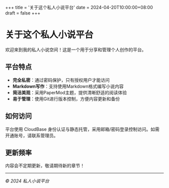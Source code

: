 +++
title = '关于这个私人小说平台'
date = 2024-04-20T10:00:00+08:00
draft = false
+++

# 关于这个私人小说平台

欢迎来到我的私人小说空间！这是一个用于分享和管理个人创作的平台。

## 平台特点

- **完全私密**：通过密码保护，只有授权用户才能访问
- **Markdown写作**：支持使用Markdown格式编写小说内容
- **简洁美观**：采用PaperMod主题，提供清晰舒适的阅读体验
- **易于管理**：使用Git进行版本控制，方便内容更新和备份

## 如何访问

平台使用 CloudBase 身份认证与静态托管，采用邮箱/密码登录控制访问。如需开通账号，请联系管理员。

## 更新频率

内容会不定期更新，敬请期待新的章节！

---

*© 2024 私人小说平台*
